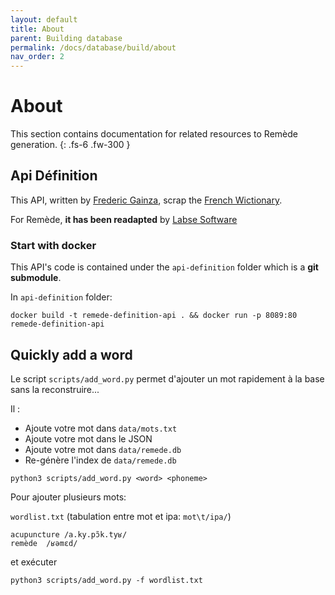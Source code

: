 ```yaml
---
layout: default
title: About
parent: Building database
permalink: /docs/database/build/about
nav_order: 2
---
```


# About
This section contains documentation for related resources to Remède generation. 
{: .fs-6 .fw-300 }

## Api Définition

This API, written by [Frederic Gainza](https://api-definition.fgainza.fr/), scrap the [French Wictionary](https://fr.wiktionary.org/wiki/Wiktionnaire:Page_d%E2%80%99accueil).

For Remède, **it has been readapted** by [Labse Software](https://github.com/LabseSoftware/api-definition)

### Start with docker

This API's code is contained under the `api-definition` folder which is a **git submodule**.

In `api-definition` folder:
```shell
docker build -t remede-definition-api . && docker run -p 8089:80 remede-definition-api
```

## Quickly add a word

Le script `scripts/add_word.py` permet d'ajouter un mot rapidement à la base sans la reconstruire...

Il :
- Ajoute votre mot dans `data/mots.txt`
- Ajoute votre mot dans le JSON
- Ajoute votre mot dans `data/remede.db`
- Re-génère l'index de `data/remede.db`

```shell
python3 scripts/add_word.py <word> <phoneme>
```

Pour ajouter plusieurs mots:

`wordlist.txt` (tabulation entre mot et ipa: `mot\t/ipa/`)
```
acupuncture /a.ky.pɔ̃k.tyʁ/
remède  /ʁəmɛd/
```
et exécuter
```shell
python3 scripts/add_word.py -f wordlist.txt
```
